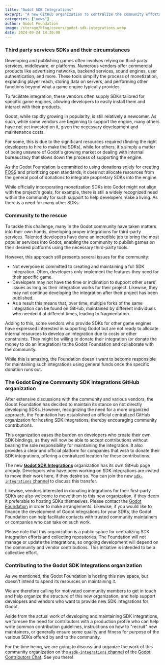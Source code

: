 ```yaml
---
title: "Godot SDK Integrations"
excerpt: "A new GitHub organization to centralize the community efforts to provide support for third-party SDKs for Godot."
categories: ["news"]
author: Godot Foundation
image: /storage/blog/covers/godot-sdk-integrations.webp
date: 2024-09-24 14:30:00
---
```


### Third party services SDKs and their circumstances

Developing and publishing games often involves relying on third-party services, middleware, or platforms. Numerous vendors offer commercial products like advertising networks, backend services, sound engines, user authentication, and more. These tools simplify the process of monetization, expanding player reach, storing data on servers, and performing other functions beyond what a game engine typically provides.

To facilitate integration, these vendors often supply SDKs tailored for specific game engines, allowing developers to easily install them and interact with their products.

Godot, while rapidly growing in popularity, is still relatively a newcomer. As such, while some vendors are beginning to support the engine, many others have not yet invested on it, given the necessary development and maintenance costs.

For some, this is due to the significant resources required (finding the right developers to hire to make the SDKs), while for others, it's simply a matter of being unaware of Godot's growing market or dealing with internal bureaucracy that slows down the process of supporting the engine.

As the Godot Foundation is committed to using donations solely for creating <abbr title="Free and Open Source Software">FOSS</abbr> and prioritizing open standards, it does not allocate resources from the general pool of donations to integrate proprietary SDKs into the engine.

While officially incorporating monetization SDKs into Godot might not align with the project's goals, for example, there is still a widely recognized need within the community for such support to help developers make a living. As there is a need for many other SDKs.

### Community to the rescue

To tackle this challenge, many in the Godot community have taken matters into their own hands, developing proper integrations for third-party services. Talented developers have done an incredible job to bring the most popular services into Godot, enabling the community to publish games on their desired platforms using the necessary third-party tools.

However, this approach still presents several issues for the community:

* Not everyone is committed to creating and maintaining a full SDK integration. Often, developers only implement the features they need for their specific game.
* Developers may not have the time or inclination to support other users’ issues as long as their integration works for their project. Likewise, they may not continue developing the integration after their project has been published.
* As a result this means that, over time, multiple forks of the same integration can be found on GitHub, maintained by different individuals who needed it at different times, leading to fragmentation.

Adding to this, some vendors who provide SDKs for other game engines have expressed interested in supporting Godot but are not ready to allocate internal resources to develop an integration due to costs or other constraints. They might be willing to donate their integration (or donate the money to do an integration) to the Godot Foundation and collaborate with the community.

While this is amazing, the Foundation doesn't want to become responsible for maintaining such integrations using general funds once the specific donation runs out.

### The Godot Engine Community SDK Integrations GitHub organization

After extensive discussions with the community and various vendors, the Godot Foundation has decided to maintain its stance on not directly developing SDKs. However, recognizing the need for a more organized approach, the Foundation has established an official centralized GitHub organization for hosting SDK integrations, thereby encouraging community contributions.

This organization eases the burden on developers who create their own SDK bindings, as they will now be able to accept contributions without bearing the sole responsibility for maintaining the integration. It also provides a clear and official platform for companies that wish to donate their SDK integrations, offering a centralized location for these contributions.

The new [**Godot SDK Integrations**](https://github.com/godot-sdk-integrations) organization has its own GitHub page already. Developers who have been working on SDK integrations are invited to move their work here, if they desire so. You can join the new [`sdk-integrations` channel](https://chat.godotengine.org/channel/sdk-integrations) to discuss this transfer.

Likewise, vendors interested in donating integrations for their first-party SDKs are also welcome to move them to this new organization, if they deem it preferable to hosting SDKs themselves. Please contact the [Godot Foundation](https://godot.foundation/) in order to make arrangements. Likewise, if you would like to finance the development of Godot integrations for your SDKs, the Godot Foundation can help facilitate contacts with trusted community maintainers or companies who can take on such work.

Please note that this organization is a public space for centralizing SDK integration efforts and collecting repositories. The Foundation will not manage or update the integrations, so ongoing development will depend on the community and vendor contributions. This initiative is intended to be a collective effort.

### Contributing to the Godot SDK Integrations organization

As we mentioned, the Godot Foundation is hosting this new space, but doesn't intend to spend its resources on maintaining it.

We are therefore calling for motivated community members to get in touch and help organize the structure of this new organization, and help support developers and vendors who want to provide new SDK integrations for Godot.

Aside from the actual work of developing and maintaining SDK integrations, we foresee the need for contributors with a production profile who can help write common contribution guidelines, instructions on how to "recruit" new maintainers, or generally ensure some quality and fitness for purpose of the various SDKs offered by and to the community.

For the time being, we are going to discuss and organize the work of this community organization on the [`#sdk-integrations` channel](https://chat.godotengine.org/channel/sdk-integrations) of the [Godot Contributors Chat](https://chat.godotengine.org/). See you there!
